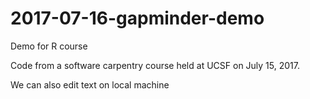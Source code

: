 # 2017-07-16-gapminder-demo
Demo for R course

Code from a software carpentry course held at UCSF on July 15, 2017.


We can also edit text on local machine